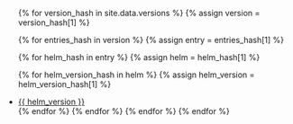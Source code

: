 
<ul>
{% for version_hash in site.data.versions %}
{% assign version = version_hash[1] %}

{% for entries_hash in version %}
{% assign entry = entries_hash[1] %}

{% for helm_hash in entry %}
{% assign helm = helm_hash[1] %}

{% for helm_version_hash in helm %}
{% assign helm_version = helm_version_hash[1] %}
  <li>
    <a href="https://github.com/{{ org.username }}">
      {{ helm_version }}
      <!-- {{ helm_version.version }} -->
    </a>
    <!-- ({{ helm_version | size }} helm_version) -->
  </li>
{% endfor %}
{% endfor %}
{% endfor %}
{% endfor %}
</ul>